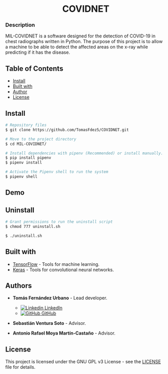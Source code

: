 <h1 align="center">COVIDNET</h1>

### Description
MIL-COVIDNET is a software designed for the detection of COVID-19 in chest radiographs written in Python. The purpose of this project is to allow a machine to be able to detect the affected areas on the x-ray while predicting if it has the disease.

## Table of Contents
* [Install](#install)
* [Built with](#built-with)
* [Author](#author)
* [License](#license)

## Install
```bash
# Repository files
$ git clone https://github.com/TomasFdez5/COVIDNET.git

# Move to the project directory
$ cd MIL-COVIDNET/

# Install dependencies with pipenv (Recommended) or install manually.
$ pip install pipenv
$ pipenv install

# Activate the Pipenv shell to run the system
$ pipenv shell
```

## Demo

## Uninstall
```bash
# Grant permissions to run the uninstall script
$ chmod 777 uninstall.sh

$ ./uninstall.sh
```

## Built with
- [TensorFlow](https://github.com/tensorflow/tensorflow) - Tools for machine learning.
- [Keras](https://github.com/keras-team/keras) - Tools for convolutional neural networks.


## Authors
- **Tomás Fernández Urbano** - Lead developer.
    - [![Linkedin](https://i.stack.imgur.com/gVE0j.png) LinkedIn](https://www.linkedin.com/in/tomasfernandezurbano)
    - [![GitHub](https://i.stack.imgur.com/tskMh.png) GitHub](https://github.com/TomasFdez5)

- **Sebastián Ventura Soto** - Advisor.

- **Antonio Rafael Moya Martín-Castaño** - Advisor.

## License
This project is licensed under the GNU GPL v3 License - see the [LICENSE](LICENSE) file for details.
